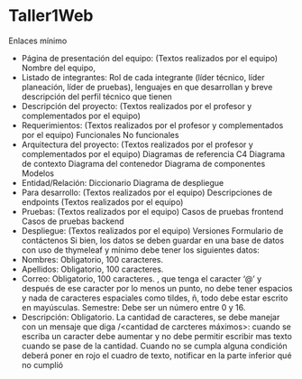 # Taller1Web

Enlaces mínimo
- Página de presentación del equipo: (Textos realizados por el equipo)
Nombre del equipo,
- Listado de integrantes: Rol de cada integrante (líder técnico, líder planeación, líder de pruebas), lenguajes en que desarrollan y breve descripción del perfil técnico que tienen
- Descripción del proyecto: (Textos realizados por el profesor y complementados por el equipo)
- Requerimientos: (Textos realizados por el profesor y complementados por el equipo)
Funcionales
No funcionales
- Arquitectura del proyecto: (Textos realizados por el profesor y complementados por el equipo)
Diagramas de referencia C4
Diagrama de contexto
Diagrama del contenedor
Diagrama de componentes
Modelos
- Entidad/Relación: Diccionario
Diagrama de despliegue
- Para desarrollo: (Textos realizados por el equipo)
Descripciones de endpoints (Textos realizados por el equipo)
- Pruebas: (Textos realizados por el equipo)
Casos de pruebas frontend
Casos de pruebas backend
- Despliegue: (Textos realizados por el equipo)
Versiones
Formulario de contáctenos
Si bien, los datos se deben guardar en una base de datos con uso de thymeleaf y mínimo debe tener los siguientes datos:
- Nombres: Obligatorio, 100 caracteres.
- Apellidos: Obligatorio, 100 caracteres.
- Correo: Obligatorio, 100 caracteres. , que tenga el caracter ‘@’ y después de ese caracter por lo menos un punto, no debe tener espacios y nada de caracteres espaciales como tildes, ñ, todo debe estar escrito en mayúsculas.
Semestre: Debe ser un número entre 0 y 16.
- Descripción: Obligatorio.
La cantidad de caracteres, se debe manejar con un mensaje que diga <cantidad de carcteres escritos >/<cantidad de carcteres máximos>: cuando se escriba un caracter debe aumentar y no debe permitir escribir mas texto cuando se pase de la cantidad.
Cuando no se cumpla alguna condición deberá poner en rojo el cuadro de texto, notificar en la parte inferior qué no cumplió